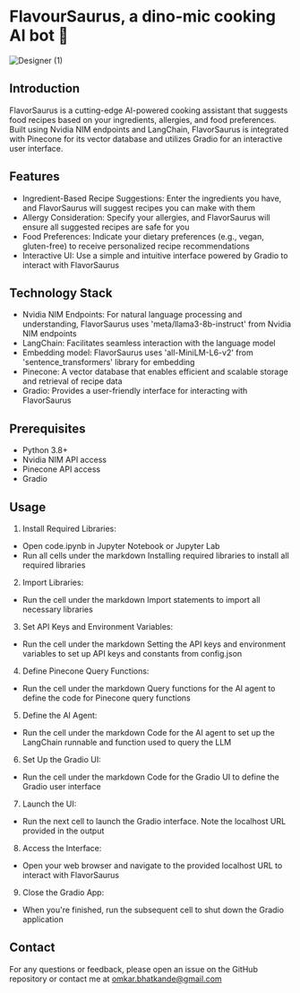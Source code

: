 # FlavourSaurus, a dino-mic cooking AI bot 🦖
![Designer (1)](https://github.com/omkarb09/Flavorsaurus/assets/44408619/5782f4e1-64fd-4138-b225-f568940391cd)

## Introduction
FlavorSaurus is a cutting-edge AI-powered cooking assistant that suggests food recipes based on your ingredients, allergies, and food preferences. Built using Nvidia NIM endpoints and LangChain, FlavorSaurus is integrated with Pinecone for its vector database and utilizes Gradio for an interactive user interface.

## Features
- Ingredient-Based Recipe Suggestions: Enter the ingredients you have, and FlavorSaurus will suggest recipes you can make with them
- Allergy Consideration: Specify your allergies, and FlavorSaurus will ensure all suggested recipes are safe for you
- Food Preferences: Indicate your dietary preferences (e.g., vegan, gluten-free) to receive personalized recipe recommendations
- Interactive UI: Use a simple and intuitive interface powered by Gradio to interact with FlavorSaurus

## Technology Stack
- Nvidia NIM Endpoints: For natural language processing and understanding, FlavorSaurus uses 'meta/llama3-8b-instruct' from Nvidia NIM endpoints
- LangChain: Facilitates seamless interaction with the language model
- Embedding model:  FlavorSaurus uses 'all-MiniLM-L6-v2' from 'sentence_transformers' library for embedding
- Pinecone: A vector database that enables efficient and scalable storage and retrieval of recipe data
- Gradio: Provides a user-friendly interface for interacting with FlavorSaurus

## Prerequisites
- Python 3.8+
- Nvidia NIM API access
- Pinecone API access
- Gradio

## Usage
1. Install Required Libraries:
- Open code.ipynb in Jupyter Notebook or Jupyter Lab
- Run all cells under the markdown Installing required libraries to install all required libraries
2. Import Libraries:
- Run the cell under the markdown Import statements to import all necessary libraries
3. Set API Keys and Environment Variables:
- Run the cell under the markdown Setting the API keys and environment variables to set up API keys and constants from config.json
4. Define Pinecone Query Functions:
- Run the cell under the markdown Query functions for the AI agent to define the code for Pinecone query functions
5. Define the AI Agent:
- Run the cell under the markdown Code for the AI agent to set up the LangChain runnable and function used to query the LLM
6. Set Up the Gradio UI:
- Run the cell under the markdown Code for the Gradio UI to define the Gradio user interface
7. Launch the UI:
- Run the next cell to launch the Gradio interface. Note the localhost URL provided in the output
8. Access the Interface:
- Open your web browser and navigate to the provided localhost URL to interact with FlavorSaurus
9. Close the Gradio App:
- When you're finished, run the subsequent cell to shut down the Gradio application

## Contact
For any questions or feedback, please open an issue on the GitHub repository or contact me at omkar.bhatkande@gmail.com
